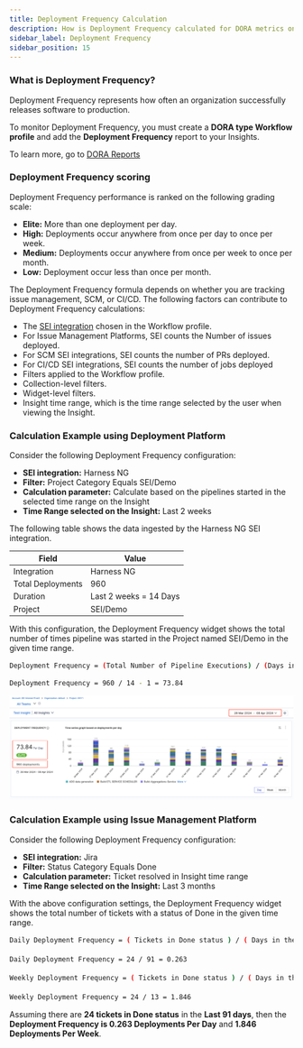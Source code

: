 ```yaml
---
title: Deployment Frequency Calculation
description: How is Deployment Frequency calculated for DORA metrics on SEI?
sidebar_label: Deployment Frequency
sidebar_position: 15
---
```


### What is Deployment Frequency?

Deployment Frequency represents how often an organization successfully releases software to production.

To monitor Deployment Frequency, you must create a **DORA type Workflow profile** and add the **Deployment Frequency** report to your Insights.

To learn more, go to [DORA Reports](/docs/software-engineering-insights/sei-metrics-and-reports/dora-metrics)

### Deployment Frequency scoring

Deployment Frequency performance is ranked on the following grading scale:

* **Elite:** More than one deployment per day.
* **High:** Deployments occur anywhere from once per day to once per week.
* **Medium:** Deployments occur anywhere from once per week to once per month.
* **Low:** Deployment occur less than once per month.

The Deployment Frequency formula depends on whether you are tracking issue
management, SCM, or CI/CD. The following factors can contribute to Deployment
Frequency calculations:

* The [SEI integration](/docs/software-engineering-insights/sei-integrations/sei-integrations-overview) chosen in the Workflow profile.
* For Issue Management Platforms, SEI counts the Number of issues deployed.
* For SCM SEI integrations, SEI counts the number of PRs deployed.
* For CI/CD SEI integrations, SEI counts the number of jobs deployed
* Filters applied to the Workflow profile.
* Collection-level filters.
* Widget-level filters.
* Insight time range, which is the time range selected by the user when viewing the
Insight.

### Calculation Example using Deployment Platform

Consider the following Deployment Frequency configuration:

* **SEI integration:** Harness NG
* **Filter:** Project Category Equals SEI/Demo
* **Calculation parameter:** Calculate based on the pipelines started in the selected time range on the Insight
* **Time Range selected on the Insight:** Last 2 weeks

The following table shows the data ingested by the Harness NG SEI integration.

| Field | Value |
| - | - |
| Integration | Harness NG |
| Total Deployments | 960 |
| Duration | Last 2 weeks = 14 Days |
| Project | SEI/Demo |

With this configuration, the Deployment Frequency widget shows the total number of times pipeline was started in the Project named SEI/Demo in the given time range.

```bash
Deployment Frequency = (Total Number of Pipeline Executions) / (Days in the Insight Time Range - 1)
```

```bash
Deployment Frequency = 960 / 14 - 1 = 73.84
```

![](./static/df-ex1.png)

### Calculation Example using Issue Management Platform

Consider the following Deployment Frequency configuration:

* **SEI integration:** Jira
* **Filter:** Status Category Equals Done
* **Calculation parameter:** Ticket resolved in Insight time range
* **Time Range selected on the Insight:** Last 3 months

With the above configuration settings, the Deployment Frequency widget shows the total number of
tickets with a status of Done in the given time range.

```bash
Daily Deployment Frequency = ( Tickets in Done status ) / ( Days in the Insight Time Range )

Daily Deployment Frequency = 24 / 91 = 0.263

Weekly Deployment Frequency = ( Tickets in Done status ) / ( Days in the Insight Time Range / 7 )

Weekly Deployment Frequency = 24 / 13 = 1.846

```

Assuming there are **24 tickets in Done status** in the **Last 91 days**, then the **Deployment Frequency is 0.263 Deployments Per Day** and **1.846 Deployments Per Week**.